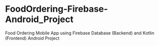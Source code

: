 # FoodOrdering-Firebase-Android_Project
Food Ordering Mobile App using Firebase Database (Backend) and Kotlin (Frontend) Android Project
